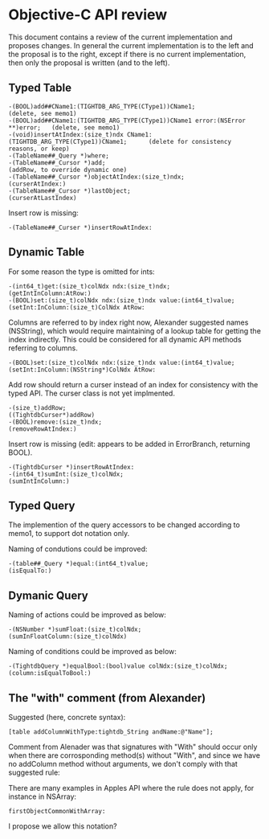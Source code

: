 Objective-C API review
======================

This document contains a review of the current implementation and proposes changes. In general the current implementation is to the left and the proposal is to the right, except if there is no current implementation, then only the proposal is written (and to the left).

Typed Table
-----------
    -(BOOL)add##CName1:(TIGHTDB_ARG_TYPE(CType1))CName1;                           (delete, see memo1)
    -(BOOL)add##CName1:(TIGHTDB_ARG_TYPE(CType1))CName1 error:(NSError **)error;   (delete, see memo1)
    -(void)insertAtIndex:(size_t)ndx CName1:(TIGHTDB_ARG_TYPE(CType1))CName1;      (delete for consistency reasons, or keep)
    -(TableName##_Query *)where;														
    -(TableName##_Cursor *)add;                                                    (addRow, to override dynamic one)
    -(TableName##_Cursor *)objectAtIndex:(size_t)ndx;                              (curserAtIndex:)
    -(TableName##_Cursor *)lastObject;                                             (curserAtLastIndex)

Insert row is missing:

    -(TableName##_Curser *)insertRowAtIndex:

Dynamic Table
-------------

For some reason the type is omitted for ints:

    -(int64_t)get:(size_t)colNdx ndx:(size_t)ndx;                                  (getIntInColumn:AtRow:)
    -(BOOL)set:(size_t)colNdx ndx:(size_t)ndx value:(int64_t)value;                (setInt:InColumn:(size_t)ColNdx AtRow:

Columns are referred to by index right now, Alexander suggested names (NSString), which would require maintaining of a lookup table for getting the index indirectly. This could be considered for all dynamic API methods referring to columns.

    -(BOOL)set:(size_t)colNdx ndx:(size_t)ndx value:(int64_t)value;                (setInt:InColumn:(NSString*)ColNdx AtRow:

Add row should return a curser instead of an index for consistency with the typed API. The curser class is not yet implmented.

    -(size_t)addRow;                                                               ((TightdbCurser*)addRow)
    -(BOOL)remove:(size_t)ndx;                                                     (removeRowAtIndex:)
    
Insert row is missing (edit: appears to be added in ErrorBranch, returning BOOL).
	
    -(TightdbCurser *)insertRowAtIndex:    
    -(int64_t)sumInt:(size_t)colNdx;                                               (sumIntInColumn:)

Typed Query
-----------

The implemention of the query accessors to be changed according to memo1, to support dot notation only.


Naming of condutions could be improved:

    -(table##_Query *)equal:(int64_t)value;                                            (isEqualTo:)



Dymanic Query
-------------

Naming of actions could be improved as below:

    -(NSNumber *)sumFloat:(size_t)colNdx;                                               (sumInFloatColumn:(size_t)colNdx)

Naming of conditions could be improved as below:

    -(TightdbQuery *)equalBool:(bool)value colNdx:(size_t)colNdx;                      (column:isEqualToBool:)


The "with" comment (from Alexander)
-----------------------------------

Suggested (here, concrete syntax):

    [table addColumnWithType:tightdb_String andName:@"Name"];

Comment from Alenader was that signatures with "With" should occur only when there are corrosponding method(s) without "With", and since we have no addColumn method without arguments, we don't comply with that suggested rule: 

There are many examples in Apples API where the rule does not apply, for instance in NSArray:

    firstObjectCommonWithArray:

I propose we allow this notation?
